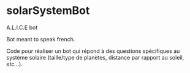 # solarSystemBot
A.L.I.C.E bot 

Bot meant to speak french.

Code pour réaliser un bot qui répond à des questions spécifiques au système solaire (taille/type de planètes, distance par rapport au soleil, etc...).
